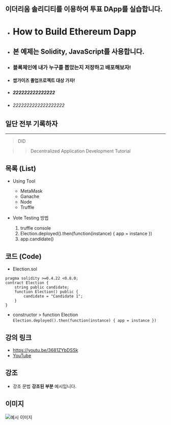 ## 이더리움 솔리디티를 이용하여 투표 DApp를 실습합니다.
  * # How to Build Ethereum Dapp 

  * ## 본 예제는 Solidity, JavaScript를 사용합니다.

  * ### 블록체인에 내가 누구를 뽑았는지 저장하고 배포해보자!

  * #### 쌉가이즈 졸업프로젝트 대상 가자!

  * ##### 222222222222222

  * ###### 2222222222222222222

## 일단 전부 기록하자
  
***


> DID

>> Decentralized Application Development Tutorial

## 목록 (List)

* Using Tool
  * MetaMask
  * Ganache
  * Node
  * Truffle

* Vote Testing 방법
  1. truffle console
  2. Election.deployed().then(function(instance) { app = instance })
  3. app.candidate()


## 코드 (Code)



* Election.sol
```
pragma solidity >=0.4.22 <0.8.0;
contract Election {
    string public candidate;
    function Election() public {
        candidate = "Candidate 1";
    }
}
```

* constructor > function Election `Election.deployed().then(function(instance) { app = instance })` 

## 강의 링크

* <https://youtu.be/3681ZYbDSSk>
* [YouTube](https://youtu.be/3681ZYbDSSk)

## 강조

* 강조 문법 **강조된 부분** 예시입니다.

## 이미지

![예시 이미지](https://raw.githubusercontent.com/ByungJun25/Wiki/master/Markdown/example_image.jpg)
